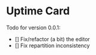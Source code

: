 # Uptime Card

Todo for version 0.0.1:

- [] Fix/refactor (a bit) the editor
- [] Fix repartition inconsistency
